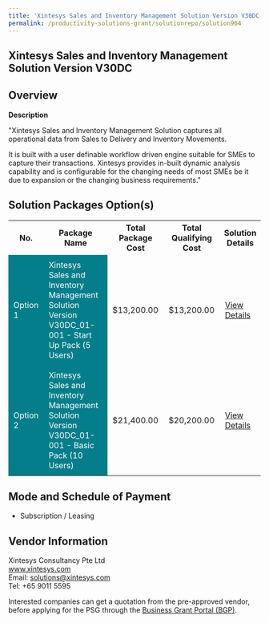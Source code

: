 ```yaml
---
title: 'Xintesys Sales and Inventory Management Solution Version V30DC'
permalink: /productivity-solutions-grant/solutionrepo/solution964
---
```


## Xintesys Sales and Inventory Management Solution Version V30DC

## Overview

**Description**

"Xintesys Sales and Inventory Management Solution captures all operational data from Sales to Delivery and Inventory Movements. 

It is built with a user definable workflow driven engine suitable for SMEs to capture their transactions. Xintesys provides in-built dynamic analysis capability and is configurable for the changing needs of most SMEs be it due to expansion or the changing business requirements."


## Solution Packages Option(s)

<table>
<tr>
<th><b>No.</b></th>
<th><b>Package Name</b></th>
<th><b>Total Package Cost</b></th>
<th><b>Total Qualifying Cost</b></th>
<th><b>Solution Details</b></th>
</tr>
<tr>
<td style='padding: 10px; background-color: #037E8A; color: #FFFFFF;'>Option 1</td>
<td style='padding: 10px; background-color: #037E8A; color: #FFFFFF;'>Xintesys Sales and Inventory Management Solution Version V30DC_01-001 - Start Up Pack (5 Users)</td>
<td style='padding: 10px;'>$13,200.00</td>
<td style='padding: 10px;'>$13,200.00</td>
<td style='padding: 10px;'><a href='https://www.gobusiness.gov.sg/images/psg/Xintesys_Consultanc_20200109_Annex_3_20200625143843_Part_1.pdf' target='_blank'>View Details</a></td>
</tr>
<tr>
<td style='padding: 10px; background-color: #037E8A; color: #FFFFFF;'>Option 2</td>
<td style='padding: 10px; background-color: #037E8A; color: #FFFFFF;'>Xintesys Sales and Inventory Management Solution Version V30DC_01-001 - Basic Pack (10 Users)</td>
<td style='padding: 10px;'>$21,400.00</td>
<td style='padding: 10px;'>$20,200.00</td>
<td style='padding: 10px;'><a href='https://www.gobusiness.gov.sg/images/psg/Xintesys_Consultanc_20200109_Annex_3_20200625143843_Part_2.pdf' target='_blank'>View Details</a></td>
</tr>
</table>

## Mode and Schedule of Payment

 - Subscription / Leasing

## Vendor Information

 Xintesys Consultancy Pte Ltd<br>www.xintesys.com<br>Email: solutions@xintesys.com<br>Tel: +65 9011 5595

Interested companies can get a quotation from the pre-approved vendor, before applying for the PSG through the <a href='https://www.businessgrants.gov.sg/' target='_blank' rel='noopener'>Business Grant Portal (BGP)</a>.

<script src="/jquery/resize-tables.js"></script>
